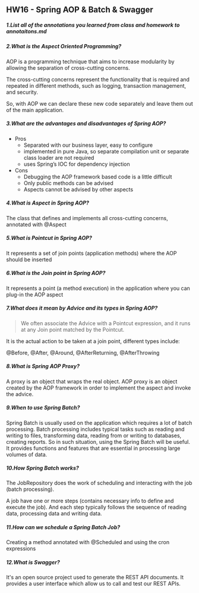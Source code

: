 ## HW16 - Spring AOP & Batch & Swagger

##### 1.List all of the annotations you learned from class and homework to annotaitons.md

##### 2.What is the Aspect Oriented Programming?

AOP is a programming technique that aims to increase modularity by allowing the separation of cross-cutting concerns.

The cross-cutting concerns represent the functionality that is required and repeated in different methods, such as logging, transaction management, and security.

So, with AOP we can declare these new code separately and leave them out of the main application.

##### 3.What are the advantages and disadvantages of Spring AOP?

- Pros
  - Separated with our business layer, easy to configure
  - implemented in pure Java, so separate compilation unit or separate class loader are not required
  - uses Spring’s IOC for dependency injection
- Cons
  - Debugging the AOP framework based code is a little difficult
  - Only public methods can be advised
  - Aspects cannot be advised by other aspects

##### 4.What is Aspect in Spring AOP?

The class that defines and implements all cross-cutting concerns, annotated with @Aspect

##### 5.What is Pointcut in Spring AOP?

It represents a set of join points (application methods) where the AOP should be inserted

##### 6.What is the Join point in Spring AOP?

It represents a point (a method execution) in the application where you can plug-in the AOP aspect

##### 7.What does it mean by Advice and its types in Spring AOP?

> We often associate the Advice with a Pointcut expression, and it runs at any Join point matched by the Pointcut.

It is the actual action to be taken at a join point, different types include:

@Before, @After, @Around, @AfterReturning, @AfterThrowing

##### 8.What is Spring AOP Proxy?

A proxy is an object that wraps the real object. AOP proxy is an object created by the AOP framework in order to implement the aspect and invoke the advice. 

##### 9.When to use Spring Batch?

Spring Batch is usually used on the application which requires a lot of batch processing. Batch processing includes typical tasks such as reading and writing to files, transforming data, reading from or writing to databases, creating reports. So in such situation, using the Spring Batch will be useful. It provides functions and features that are essential in processing large volumes of data.

##### 10.How Spring Batch works?

The JobRepository does the work of scheduling and interacting with the job (batch processing).

A job have one or more steps (contains necessary info to define and execute the job). And each step typically follows the sequence of reading data, processing data and writing data.

##### 11.How can we schedule a Spring Batch Job?

Creating a method annotated with @Scheduled and using the cron expressions

##### 12.What is Swagger?

It's an open source project used to generate the REST API documents. It provides a user interface which allow us to call and test our REST APIs.
